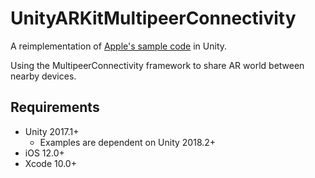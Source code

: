 # UnityARKitMultipeerConnectivity

A reimplementation of [Apple's sample code](https://developer.apple.com/documentation/arkit/creating_a_multiuser_ar_experience) in Unity.

Using the MultipeerConnectivity framework to share AR world between nearby devices.

## Requirements

- Unity 2017.1+
  + Examples are dependent on Unity 2018.2+
- iOS 12.0+
- Xcode 10.0+
